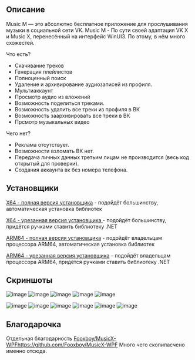 ## Описание
Music M — это абсолютно бесплатное приложение для прослушивания музыки в социальной сети VK.
Music M - По сути своей адаптация VK X и Music X, перенесённый на интерфейс WinUI3. По этому, в нём много схожестей.

Что есть?

- Скачивание треков
- Генерация плейлистов
- Полноценный поиск
- Удаление и архивирование аудиозаписей из профиля.
- Мультиаккаунт
- Просмотр аудио из вложений
- Возможность поделиться треками.
- Возможность удалить все треки из профиля в ВК
- Возможность заархивировать все треки в ВК
- Прсмотр музыкальных видео

Чего нет? 

- Реклама отсутствует.
- Возможности взломать ВК нет.
- Передача личных данных третьим лицам не производится (весь код открытый для проверки).
- Создания аккаунта вк без номера телефона.


## Установщики

[X64 - полная версия установщика](https://github.com/MaKrotos/Music-M/releases/download/0.3.3.3/Setup-FULL.X86.exe) - подойдёт большинству, автоматическая установка библиотек

[X64 - урезанная версия установщика ](https://github.com/MaKrotos/Music-M/releases/download/0.3.3.3/Setup-SLIM.X86.exe) - подойдёт большинству, придётся ручками ставить библиотеку .NET


[ARM64 - полная версия установщика](https://github.com/MaKrotos/Music-M/releases/download/0.3.3.3/Setup-FULL.ARM64.exe) - подойдёт владельцам процессора ARM64, автоматическая установка библиотек

[ARM64 - урезанная версия установщика](https://github.com/MaKrotos/Music-M/releases/download/0.3.3.3/Setup-SLIM.ARM64.exe) - подойдёт владельцам процессора ARM64, придётся ручками ставить библиотеку .NET

## Скриншоты
![image](https://github.com/user-attachments/assets/6525ad2f-18c8-48c4-8605-ad68c118702a)
![image](https://github.com/user-attachments/assets/89689566-7940-4dae-861f-4eae2fb8afd5)
![image](https://github.com/user-attachments/assets/ca2eae3c-443e-464d-a04e-eace7d4cba2b)
![image](https://github.com/user-attachments/assets/db59c45b-9101-44aa-bfac-df29ec0d88f4)
![image](https://github.com/user-attachments/assets/3a230857-c03a-4c80-828c-9710b6bde6ae)

![image](https://github.com/user-attachments/assets/af681632-263c-438d-a138-e91975220fd3)
![image](https://github.com/user-attachments/assets/3766499d-052d-435c-a673-808e8bfbc315)
![image](https://github.com/user-attachments/assets/228499f9-a7d7-492a-ace6-5329b02e1bdb)
![image](https://github.com/user-attachments/assets/7fb9122a-88ed-4042-96ae-288949a884b0)
![image](https://github.com/user-attachments/assets/e98cbf79-a4a6-434c-b382-089c9abe7ffd)
![image](https://github.com/user-attachments/assets/b859710a-fc2c-4ac0-865f-90d2cbe36816)


## Благодарочка
Отдельная благодарность [Fooxboy/MusicX-WPF](https://github.com/Fooxboy/MusicX-WPF)https://github.com/Fooxboy/MusicX-WPF
Много чего скопипасчено именно отсюда.
